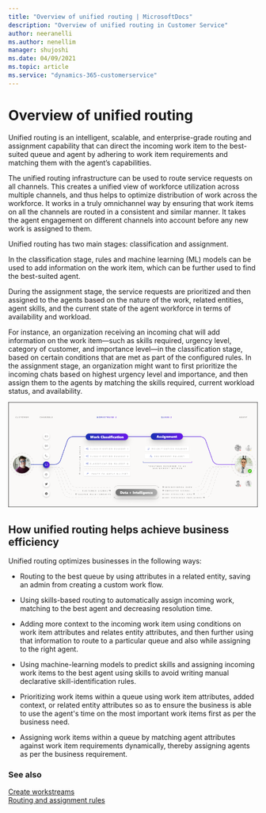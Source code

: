 ```yaml
---
title: "Overview of unified routing | MicrosoftDocs"
description: "Overview of unified routing in Customer Service"
author: neeranelli
ms.author: nenellim
manager: shujoshi
ms.date: 04/09/2021
ms.topic: article
ms.service: "dynamics-365-customerservice"
---
```


# Overview of unified routing

Unified routing is an intelligent, scalable, and enterprise-grade routing and assignment capability that can direct the incoming work item to the best-suited queue and agent by adhering to work item requirements and matching them with the agent’s capabilities.

The unified routing infrastructure can be used to route service requests on all channels. This creates a unified view of workforce utilization across multiple channels, and thus helps to optimize distribution of work across the workforce. It works in a truly omnichannel way by ensuring that work items on all the channels are routed in a consistent and similar manner. It takes the agent engagement on different channels into account before any new work is assigned to them.

Unified routing has two main stages: classification and assignment. 

In the classification stage, rules and machine learning (ML) models can be used to add information on the work item, which can be further used to find the best-suited agent.

During the assignment stage, the service requests are prioritized and then assigned to the agents based on the nature of the work, related entities, agent skills, and the current state of the agent workforce in terms of availability and workload.

For instance, an organization receiving an incoming chat will add information on the work item—such as skills required, urgency level, category of customer, and importance level—in the classification stage, based on certain conditions that are met as part of the configured rules. In the assignment stage, an organization might want to first prioritize the incoming chats based on highest urgency level and importance, and then assign them to the agents by matching the skills required, current workload status, and availability.

![Unified routing work classification overview](media/work-classification-overview.png "Unified routing work classification overview")

## How unified routing helps achieve business efficiency

Unified routing optimizes businesses in the following ways:

- Routing to the best queue by using attributes in a related entity, saving an admin from creating a custom work flow.

- Using skills-based routing to automatically assign incoming work, matching to the best agent and decreasing resolution time.

- Adding more context to the incoming work item using conditions on work item attributes and relates entity attributes, and then further using that information to route to a particular queue and also while assigning to the right agent.

- Using machine-learning models to predict skills and assigning incoming work items to the best agent using skills to avoid writing manual declarative skill-identification rules.

- Prioritizing work items within a queue using work item attributes, added context, or related entity attributes so as to ensure the business is able to use the agent's time on the most important work items first as per the business need.

- Assigning work items within a queue by matching agent attributes against work item requirements dynamically, thereby assigning agents as per the business requirement.

### See also

[Create workstreams](create-workstreams.md)  
[Routing and assignment rules](routing-workstream-queues.md)  
